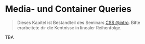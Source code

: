 # Media- und Container Queries

> Dieses Kapitel ist Bestandteil des Seminars [CSS @intro](../README.md). Bitte erarbeitete dir die Kentnisse in linealer Reihenfolge.

TBA
